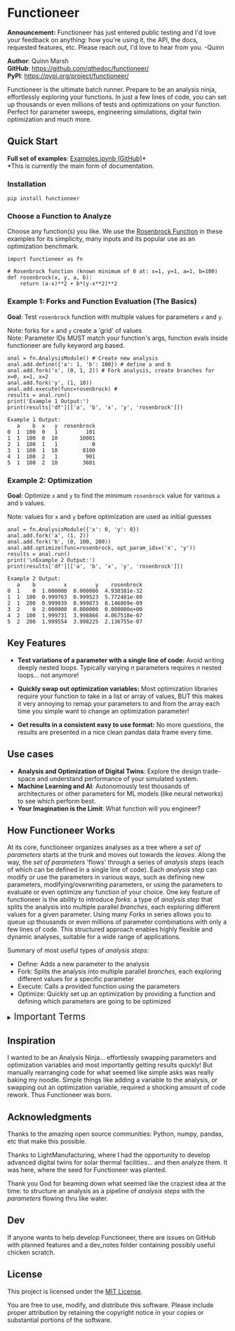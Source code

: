 # Functioneer

**Announcement:** Functioneer has just entered public testing and I'd love your feedback on anything: how you're using it, the API, the docs, requested features, etc. Please reach out, I'd love to hear from you. -Quinn

**Author**: Quinn Marsh\
**GitHub**: https://github.com/qthedoc/functioneer/ \
**PyPI**: https://pypi.org/project/functioneer/ 

Functioneer is the ultimate batch runner. Prepare to be an analysis ninja, effortlessly exploring your functions. In just a few lines of code, you can set up thousands or even millions of tests and optimizations on your function. Perfect for parameter sweeps, engineering simulations, digital twin optimization and much more.

## Quick Start

**Full set of examples**: [Examples.ipynb (GitHub)](https://github.com/qthedoc/functioneer/blob/main/examples/Examples.ipynb)*\
*This is currently the main form of documentation.

### Installation
```
pip install functioneer
```

### Choose a Function to Analyze
Choose any function(s) you like. We use the [Rosenbrock Function](https://en.wikipedia.org/wiki/Rosenbrock_function) in these examples for its simplicity, many inputs and its popular use as an optimization benchmark.

```
import functioneer as fn

# Rosenbrock function (known minimum of 0 at: x=1, y=1, a=1, b=100)
def rosenbrock(x, y, a, b):
    return (a-x)**2 + b*(y-x**2)**2
```

### Example 1: Forks and Function Evaluation (The Basics)

**Goal**: Test `rosenbrock` function with multiple values for parameters `x` and `y`.

Note: forks for `x` and `y` create a 'grid' of values\
Note: Parameter IDs MUST match your function's args, function evals inside functioneer are fully keyword arg based.
```
anal = fn.AnalysisModule() # Create new analysis
anal.add.define({'a': 1, 'b': 100}) # define a and b
anal.add.fork('x', (0, 1, 2)) # Fork analysis, create branches for x=0, x=1, x=2
anal.add.fork('y', (1, 10))
anal.add.execute(func=rosenbrock) #
results = anal.run()
print('Example 1 Output:')
print(results['df'][['a', 'b', 'x', 'y', 'rosenbrock']])
```
```
Example 1 Output:
   a    b  x   y  rosenbrock
0  1  100  0   1         101
1  1  100  0  10       10001
2  1  100  1   1           0
3  1  100  1  10        8100
4  1  100  2   1         901
5  1  100  2  10        3601
```

### Example 2: Optimization

**Goal**: Optimize `x` and `y` to find the minimum `rosenbrock` value for various `a` and `b` values.

Note: values for `x` and `y` before optimization are used as initial guesses
```
anal = fn.AnalysisModule({'x': 0, 'y': 0})
anal.add.fork('a', (1, 2))
anal.add.fork('b', (0, 100, 200))
anal.add.optimize(func=rosenbrock, opt_param_ids=('x', 'y'))
results = anal.run()
print('\nExample 2 Output:')
print(results['df'][['a', 'b', 'x', 'y', 'rosenbrock']])
```
```
Example 2 Output:
   a    b         x         y    rosenbrock
0  1    0  1.000000  0.000000  4.930381e-32
1  1  100  0.999763  0.999523  5.772481e-08
2  1  200  0.999939  0.999873  8.146869e-09
3  2    0  2.000000  0.000000  0.000000e+00
4  2  100  1.999731  3.998866  4.067518e-07
5  2  200  1.999554  3.998225  2.136755e-07
```
## Key Features

- **Test variations of a parameter with a single line of code:** Avoid writing deeply nested loops. Typically varying *n* parameters requires *n* nested loops... not anymore!

- **Quickly swap out optimization variables:** Most optimization libraries require your function to take in a list or array of values, BUT this makes it very annoying to remap your parameters to and from the array each time you simple want to change an optimization parameter!

- **Get results in a consistent easy to use format:** No more questions, the results are presented in a nice clean pandas data frame every time.

## Use cases

- **Analysis and Optimization of Digital Twins**: Explore the design trade-space and understand performance of your simulated system.
- **Machine Learning and AI**: Autonomously test thousands of architectures or other parameters for ML models (like neural networks) to see which perform best.
- **Your Imagination is the Limit**: What function will you engineer?

## How Functioneer Works

At its core, functioneer organizes analyses as a tree where a *set of parameters* starts at the trunk and moves out towards the *leaves*. Along the way, the *set of parameters* 'flows' through a series of *analysis steps* (each of which can be defined in a single line of code). Each *analysis step* can modify or use the parameters in various ways, such as defining new parameters, modifying/overwriting parameters, or using the parameters to evaluate or even optimize any function of your choice. One key feature of functioneer is the ability to introduce *forks*: a type of *analysis step* that splits the analysis into multiple parallel *branches*, each exploring different values for a given parameter. Using many *Forks* in series allows you to queue up thousands or even millions of parameter combinations with only a few lines of code. This structured approach enables highly flexible and dynamic analyses, suitable for a wide range of applications.

Summary of most useful types of *analysis steps*:
- Define: Adds a new parameter to the analysis
- Fork: Splits the analysis into multiple parallel *branches*, each exploring different values for a specific parameter
- Execute: Calls a provided function using the parameters
- Optimize: Quickly set up an optimization by providing a function and defining which parameters are going to be optimized

<details>
<summary>
<span style="font-size:1.5em;">Important Terms</span>
</summary>

* AnalysisModule
    * Definition: The central container for an analysis pipeline.
    * Function: Holds a sequence of analysis steps and manages a set of parameters that flow through the pipeline.

* Parameters
    * Definition: Named entities that represent inputs, intermediate values, or outputs of the analysis.
    * Function: Can be created, modified, or used in computations during analysis steps.

* Analysis Steps
    * Definition: Individual operations performed during the analysis.
    * Function: Modify parameters by defining new ones, updating existing values, forking the analysis, or executing/optimizing functions.

* Fork
    * Definition: A special type of *analysis step* that splits the pipeline into multiple branches.
    * Function: Creates independent branches where each branch explores a different value or configuration for a given parameter.

* Branch
    * Definition: One of the independent paths created by a Fork.
    * Function: Represents a distinct variation of the analysis, each processing a specific set of parameter values.

* Leaf
    * Definition: The endpoint of a branch after all analysis steps have been executed.
    * Function: Represents the final state of parameters for that branch. Each leaf corresponds to a specific combination of parameter values and results. When results are tabulated, each row corresponds to a leaf.
</details>

## Inspiration
I wanted to be an Analysis Ninja... effortlessly swapping parameters and optimization variables and most importantly getting results quickly! But manually rearranging code for what seemed like simple asks was really baking my noodle. Simple things like adding a variable to the analysis, or swapping out an optimization variable, required a shocking amount of code rework. Thus Functioneer was born.

## Acknowledgments
Thanks to the amazing open source communities: Python, numpy, pandas, etc that make this possible.

Thanks to LightManufacturing, where I had the opportunity to develop advanced digital twins for solar thermal facilities... and then analyze them. It was here, where the seed for Functioneer was planted. 

Thank you God for beaming down what seemed like the craziest idea at the time: to structure an analysis as a pipeline of *analysis steps* with the *parameters* flowing thru like water.

## Dev
If anyone wants to help develop Functioneer, there are issues on GitHub with planned features and a dev_notes folder containing possibly useful chicken scratch.

## License

This project is licensed under the [MIT License](https://opensource.org/licenses/MIT).

You are free to use, modify, and distribute this software. Please include proper attribution by retaining the copyright notice in your copies or substantial portions of the software.

